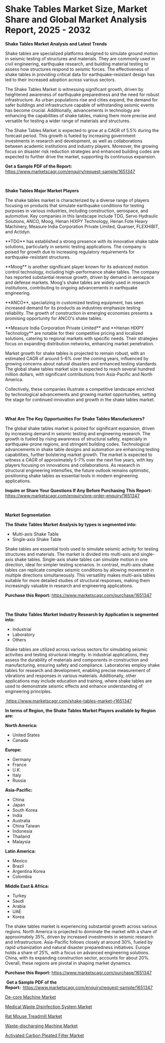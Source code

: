 <p><h1>Shake Tables Market Size, Market Share and Global Market Analysis Report, 2025 - 2032</h1></p><p><strong>Shake Tables Market Analysis and Latest Trends</strong></p>
<p><p>Shake tables are specialized platforms designed to simulate ground motion in seismic testing of structures and materials. They are commonly used in civil engineering, earthquake research, and building material testing to assess how structures respond to seismic forces. The effectiveness of shake tables in providing critical data for earthquake-resistant design has led to their increased adoption across various sectors.</p><p>The Shake Tables Market is witnessing significant growth, driven by heightened awareness of earthquake preparedness and the need for robust infrastructure. As urban populations rise and cities expand, the demand for safer buildings and infrastructure capable of withstanding seismic events has become crucial. Additionally, advancements in technology are enhancing the capabilities of shake tables, making them more precise and versatile for testing a wider range of materials and structures.</p><p>The Shake Tables Market is expected to grow at a CAGR of 5.5% during the forecast period. This growth is fueled by increasing government investments in research and development, as well as collaborations between academic institutions and industry players. Moreover, the growing focus on disaster risk reduction strategies and enhanced building codes are expected to further drive the market, supporting its continuous expansion.</p></p>
<p><strong>Get a Sample PDF of the Report:&nbsp;</strong> <a href="https://www.marketscagr.com/enquiry/request-sample/1651347?utm_campaign=1868&utm_medium=2&utm_source=Github&utm_content=ia&utm_term=28022025&utm_id=shake-tables">https://www.marketscagr.com/enquiry/request-sample/1651347</a></p>
<p>&nbsp;</p>
<p><strong>Shake Tables Major Market Players</strong></p>
<p><p>The shake tables market is characterized by a diverse range of players focusing on products that simulate earthquake conditions for testing purposes in various industries, including construction, aerospace, and automotive. Key companies in this landscape include TDG, Servo Hydraulic Solutions, ANCO, Moog, Henan HIXPY Technology, Henan Fote Heavy Machinery, Measure India Corporation Private Limited, Quanser, FLEXHIBIT, and Actidyn.</p><p>**TDG** has established a strong presence with its innovative shake table solutions, particularly in seismic testing applications. The company is poised for growth due to increasing regulatory requirements for earthquake-resistant structures.</p><p>**Moog** is another significant player known for its advanced motion control technology, including high-performance shake tables. The company has reported substantial revenue growth, driven by demand in aerospace and defense markets. Moog's shake tables are widely used in research institutions, contributing to ongoing advancements in earthquake engineering.</p><p>**ANCO**, specializing in customized testing equipment, has seen increased demand for its products as industries emphasize testing reliability. The growth of construction in emerging economies presents a promising opportunity for ANCO's shake tables.</p><p>**Measure India Corporation Private Limited** and **Henan HIXPY Technology** are notable for their competitive pricing and localized solutions, catering to regional markets with specific needs. Their strategies focus on expanding distribution networks, enhancing market penetration.</p><p>Market growth for shake tables is projected to remain robust, with an estimated CAGR of around 5-6% over the coming years, influenced by growing concerns about natural disasters and enhanced testing standards. The global shake tables market size is expected to reach several hundred million dollars, with significant contributions from Asia-Pacific and North America.</p><p>Collectively, these companies illustrate a competitive landscape enriched by technological advancements and growing market opportunities, setting the stage for continued innovation and growth in the shake tables market.</p></p>
<p>&nbsp;</p>
<p><strong>What Are The Key Opportunities For Shake Tables Manufacturers?</strong></p>
<p><p>The global shake tables market is poised for significant expansion, driven by increasing demand in seismic testing and engineering research. The growth is fueled by rising awareness of structural safety, especially in earthquake-prone regions, and stringent building codes. Technological advancements in shake table designs and automation are enhancing testing capabilities, further bolstering market growth. The market is expected to witness a CAGR of approximately 5-7% over the next five years, with key players focusing on innovations and collaborations. As research in structural engineering intensifies, the future outlook remains optimistic, positioning shake tables as essential tools in modern engineering applications.</p></p>
<p><strong>Inquire or Share Your Questions If Any Before Purchasing This Report:</strong> <a href="https://www.marketscagr.com/enquiry/pre-order-enquiry/1651347?utm_campaign=1868&utm_medium=2&utm_source=Github&utm_content=ia&utm_term=28022025&utm_id=shake-tables">https://www.marketscagr.com/enquiry/pre-order-enquiry/1651347</a></p>
<p>&nbsp;</p>
<p><strong>Market Segmentation</strong></p>
<p><strong>The Shake Tables Market Analysis by types is segmented into:</strong></p>
<p><ul><li>Multi-axis Shake Table</li><li>Single-axis Shake Table</li></ul></p>
<p><p>Shake tables are essential tools used to simulate seismic activity for testing structures and materials. The market is divided into multi-axis and single-axis shake tables. Single-axis shake tables can simulate motion in one direction, ideal for simpler testing scenarios. In contrast, multi-axis shake tables can replicate complex seismic conditions by allowing movement in multiple directions simultaneously. This versatility makes multi-axis tables suitable for more detailed studies of structural responses, making them increasingly valuable in research and engineering applications.</p></p>
<p><strong>Purchase this Report:&nbsp;</strong><a href="https://www.marketscagr.com/purchase/1651347?utm_campaign=1868&utm_medium=2&utm_source=Github&utm_content=ia&utm_term=28022025&utm_id=shake-tables">https://www.marketscagr.com/purchase/1651347</a></p>
<p>&nbsp;</p>
<p><strong>The Shake Tables Market Industry Research by Application is segmented into:</strong></p>
<p><ul><li>Industrial</li><li>Laboratory</li><li>Others</li></ul></p>
<p><p>Shake tables are utilized across various sectors for simulating seismic activities and testing structural integrity. In industrial applications, they assess the durability of materials and components in construction and manufacturing, ensuring safety and compliance. Laboratories employ shake tables for research and development, enabling precise measurement of vibrations and responses in various materials. Additionally, other applications may include education and training, where shake tables are used to demonstrate seismic effects and enhance understanding of engineering principles.</p></p>
<p><a href="https://www.marketscagr.com/shake-tables-market-r1651347?utm_campaign=1868&utm_medium=2&utm_source=Github&utm_content=ia&utm_term=28022025&utm_id=shake-tables">&nbsp;https://www.marketscagr.com/shake-tables-market-r1651347</a></p>
<p><strong>In terms of Region, the Shake Tables Market Players available by Region are:</strong></p>
<p>
    <p> <strong> North America: </strong>
        <ul>
            <li>United States</li>
            <li>Canada</li>
        </ul>
        </p> 
    <p> <strong> Europe: </strong>
        <ul>
            <li>Germany</li>
            <li>France</li>
            <li>U.K.</li>
            <li>Italy</li>
            <li>Russia</li>
        </ul>
        </p> 
    <p> <strong> Asia-Pacific: </strong>
        <ul>
            <li>China</li>
            <li>Japan</li>
            <li>South Korea</li>
            <li>India</li>
            <li>Australia</li>
            <li>China Taiwan</li>
            <li>Indonesia</li>
            <li>Thailand</li>
            <li>Malaysia</li>
        </ul>
        </p> 
    <p> <strong> Latin America: </strong>
        <ul>
            <li>Mexico</li>
            <li>Brazil</li>
            <li>Argentina Korea</li>
            <li>Colombia</li>
        </ul>
        </p> 
    <p> <strong> Middle East & Africa: </strong>
        <ul>
            <li>Turkey</li>
            <li>Saudi</li>
            <li>Arabia</li>
            <li>UAE</li>
            <li>Korea</li>
        </ul>
    </p>
    </p>
<p><p>The shake tables market is experiencing substantial growth across various regions. North America is projected to dominate the market with a share of approximately 35%, driven by increased investments in seismic research and infrastructure. Asia-Pacific follows closely at around 30%, fueled by rapid urbanization and natural disaster preparedness initiatives. Europe holds a share of 25%, with a focus on advanced engineering solutions. China, with its expanding construction sector, accounts for about 20%. Overall, these regions are pivotal in shaping market dynamics.</p></p>
<p><strong>Purchase this Report: </strong><a href="https://www.marketscagr.com/purchase/1651347?utm_campaign=1868&utm_medium=2&utm_source=Github&utm_content=ia&utm_term=28022025&utm_id=shake-tables">https://www.marketscagr.com/purchase/1651347</a></p>
<p>&nbsp;<strong>Get a Sample PDF of the Report:&nbsp;&nbsp;</strong><a href="https://www.marketscagr.com/enquiry/request-sample/1651347?utm_campaign=1868&utm_medium=2&utm_source=Github&utm_content=ia&utm_term=28022025&utm_id=shake-tables">https://www.marketscagr.com/enquiry/request-sample/1651347</a></p>
<p><strong></strong></p>
<p><p><a href="https://github.com/djarixneoza/Market-Research-Report-List-1/blob/main/de-core-machine-market.md?utm_campaign=1868&utm_medium=2&utm_source=Github&utm_content=ia&utm_term=28022025&utm_id=shake-tables">De-core Machine Market</a></p><p><a href="https://github.com/vilehoaguy/Market-Research-Report-List-1/blob/main/medical-waste-disinfection-system-market.md?utm_campaign=1868&utm_medium=2&utm_source=Github&utm_content=ia&utm_term=28022025&utm_id=shake-tables">Medical Waste Disinfection System Market</a></p><p><a href="https://github.com/akermigarib/Market-Research-Report-List-1/blob/main/rat-mouse-treadmill-market.md?utm_campaign=1868&utm_medium=2&utm_source=Github&utm_content=ia&utm_term=28022025&utm_id=shake-tables">Rat Mouse Treadmill Market</a></p><p><a href="https://github.com/sapsaidamary/Market-Research-Report-List-1/blob/main/waste-discharging-machine-market.md?utm_campaign=1868&utm_medium=2&utm_source=Github&utm_content=ia&utm_term=28022025&utm_id=shake-tables">Waste-discharging Machine Market</a></p><p><a href="https://github.com/rahebeinum/Market-Research-Report-List-1/blob/main/activated-carbon-pleated-filter-market.md?utm_campaign=1868&utm_medium=2&utm_source=Github&utm_content=ia&utm_term=28022025&utm_id=shake-tables">Activated Carbon Pleated Filter Market</a></p></p>
